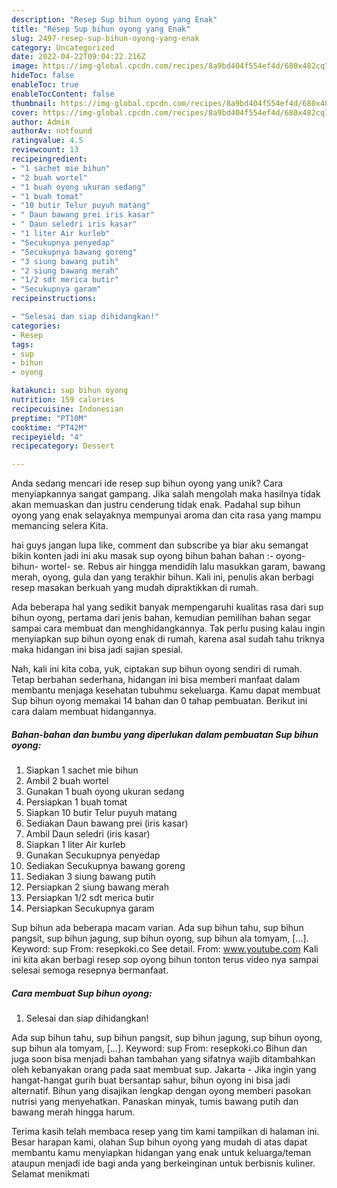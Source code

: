 ```yaml
---
description: "Resep Sup bihun oyong yang Enak"
title: "Resep Sup bihun oyong yang Enak"
slug: 2497-resep-sup-bihun-oyong-yang-enak
category: Uncategorized
date: 2022-04-22T09:04:22.216Z
image: https://img-global.cpcdn.com/recipes/8a9bd404f554ef4d/680x482cq70/sup-bihun-oyong-foto-resep-utama.jpg
hideToc: false
enableToc: true
enableTocContent: false
thumbnail: https://img-global.cpcdn.com/recipes/8a9bd404f554ef4d/680x482cq70/sup-bihun-oyong-foto-resep-utama.jpg
cover: https://img-global.cpcdn.com/recipes/8a9bd404f554ef4d/680x482cq70/sup-bihun-oyong-foto-resep-utama.jpg
author: Admin
authorAv: notfound
ratingvalue: 4.5
reviewcount: 13
recipeingredient:
- "1 sachet mie bihun"
- "2 buah wortel"
- "1 buah oyong ukuran sedang"
- "1 buah tomat"
- "10 butir Telur puyuh matang"
- " Daun bawang prei iris kasar"
- " Daun seledri iris kasar"
- "1 liter Air kurleb"
- "Secukupnya penyedap"
- "Secukupnya bawang goreng"
- "3 siung bawang putih"
- "2 siung bawang merah"
- "1/2 sdt merica butir"
- "Secukupnya garam"
recipeinstructions:

- "Selesai dan siap dihidangkan!"
categories:
- Resep
tags:
- sup
- bihun
- oyong

katakunci: sup bihun oyong 
nutrition: 159 calories
recipecuisine: Indonesian
preptime: "PT10M"
cooktime: "PT42M"
recipeyield: "4"
recipecategory: Dessert

---
```





Anda sedang mencari ide resep sup bihun oyong yang unik? Cara menyiapkannya sangat gampang. Jika salah mengolah maka hasilnya tidak akan memuaskan dan justru cenderung tidak enak. Padahal sup bihun oyong yang enak selayaknya mempunyai aroma dan cita rasa yang mampu memancing selera Kita.





hai guys jangan lupa like, comment dan subscribe ya biar aku semangat bikin konten jadi ini aku masak sup oyong bihun bahan bahan :- oyong- bihun- wortel- se. Rebus air hingga mendidih lalu masukkan garam, bawang merah, oyong, gula dan yang terakhir bihun. Kali ini, penulis akan berbagi resep masakan berkuah yang mudah dipraktikkan di rumah.

Ada beberapa hal yang sedikit banyak mempengaruhi kualitas rasa dari sup bihun oyong, pertama dari jenis bahan, kemudian pemilihan bahan segar sampai cara membuat dan menghidangkannya. Tak perlu pusing kalau ingin menyiapkan sup bihun oyong enak di rumah, karena asal sudah tahu triknya maka hidangan ini bisa jadi sajian spesial.






Nah, kali ini kita coba, yuk, ciptakan sup bihun oyong sendiri di rumah. Tetap berbahan sederhana, hidangan ini bisa memberi manfaat dalam membantu menjaga kesehatan tubuhmu sekeluarga. Kamu dapat membuat Sup bihun oyong memakai 14 bahan dan 0 tahap pembuatan. Berikut ini cara dalam membuat hidangannya.

<!--inarticleads1-->

##### Bahan-bahan dan bumbu yang diperlukan dalam pembuatan Sup bihun oyong:

1. Siapkan 1 sachet mie bihun
1. Ambil 2 buah wortel
1. Gunakan 1 buah oyong ukuran sedang
1. Persiapkan 1 buah tomat
1. Siapkan 10 butir Telur puyuh matang
1. Sediakan  Daun bawang prei (iris kasar)
1. Ambil  Daun seledri (iris kasar)
1. Siapkan 1 liter Air kurleb
1. Gunakan Secukupnya penyedap
1. Sediakan Secukupnya bawang goreng
1. Sediakan 3 siung bawang putih
1. Persiapkan 2 siung bawang merah
1. Persiapkan 1/2 sdt merica butir
1. Persiapkan Secukupnya garam


Sup bihun ada beberapa macam varian. Ada sup bihun tahu, sup bihun pangsit, sup bihun jagung, sup bihun oyong, sup bihun ala tomyam, […]. Keyword: sup From: resepkoki.co See detail. From: www.youtube.com Kali ini kita akan berbagi resep sop oyong bihun tonton terus video nya sampai selesai semoga resepnya bermanfaat. 

<!--inarticleads2-->

##### Cara membuat Sup bihun oyong:


1. Selesai dan siap dihidangkan!

Ada sup bihun tahu, sup bihun pangsit, sup bihun jagung, sup bihun oyong, sup bihun ala tomyam, […]. Keyword: sup From: resepkoki.co Bihun dan juga soon bisa menjadi bahan tambahan yang sifatnya wajib ditambahkan oleh kebanyakan orang pada saat membuat sup. Jakarta - Jika ingin yang hangat-hangat gurih buat bersantap sahur, bihun oyong ini bisa jadi alternatif. Bihun yang disajikan lengkap dengan oyong memberi pasokan nutrisi yang menyehatkan. Panaskan minyak, tumis bawang putih dan bawang merah hingga harum. 

Terima kasih telah membaca resep yang tim kami tampilkan di halaman ini. Besar harapan kami, olahan Sup bihun oyong yang mudah di atas dapat membantu kamu menyiapkan hidangan yang enak untuk keluarga/teman ataupun menjadi ide bagi anda yang berkeinginan untuk berbisnis kuliner. Selamat menikmati
